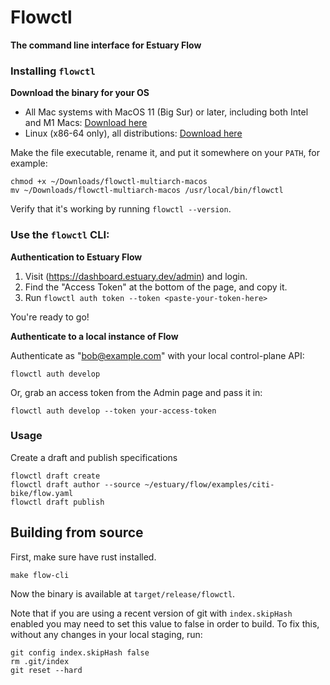 # Flowctl

**The command line interface for Estuary Flow**

### Installing `flowctl`

**Download the binary for your OS**

- All Mac systems with MacOS 11 (Big Sur) or later, including both Intel and M1
  Macs:
  [Download here](../../../../releases/latest/download/flowctl-multiarch-macos)
- Linux (x86-64 only), all distributions:
  [Download here](../../../../releases/latest/download/flowctl-x86_64-linux)

Make the file executable, rename it, and put it somewhere on your `PATH`, for
example:

```console
chmod +x ~/Downloads/flowctl-multiarch-macos
mv ~/Downloads/flowctl-multiarch-macos /usr/local/bin/flowctl
```

Verify that it's working by running `flowctl --version`.

### Use the `flowctl` CLI:

**Authentication to Estuary Flow**

1. Visit (https://dashboard.estuary.dev/admin) and login.
2. Find the "Access Token" at the bottom of the page, and copy it.
3. Run `flowctl auth token --token <paste-your-token-here>`

You're ready to go!

**Authenticate to a local instance of Flow**

Authenticate as "bob@example.com" with your local control-plane API:

```console
flowctl auth develop
```

Or, grab an access token from the Admin page and pass it in:

```console
flowctl auth develop --token your-access-token
```

### Usage

Create a draft and publish specifications

```console
flowctl draft create
flowctl draft author --source ~/estuary/flow/examples/citi-bike/flow.yaml
flowctl draft publish
```

## Building from source

First, make sure have rust installed.

```
make flow-cli
```

Now the binary is available at `target/release/flowctl`.

Note that if you are using a recent version of git with `index.skipHash` enabled you may need to set this value to false in order to build. To fix this, without any changes in your local staging, run:

```shell
git config index.skipHash false
rm .git/index
git reset --hard
```
